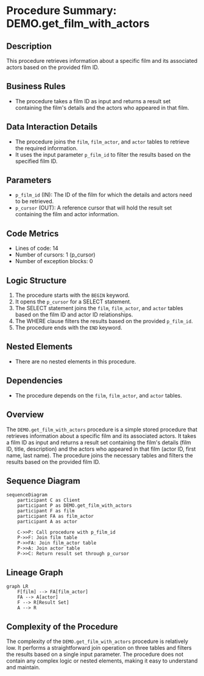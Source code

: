 # Procedure Summary: DEMO.get_film_with_actors

## Description
This procedure retrieves information about a specific film and its associated actors based on the provided film ID.

## Business Rules
- The procedure takes a film ID as input and returns a result set containing the film's details and the actors who appeared in that film.

## Data Interaction Details
- The procedure joins the `film`, `film_actor`, and `actor` tables to retrieve the required information.
- It uses the input parameter `p_film_id` to filter the results based on the specified film ID.

## Parameters
- `p_film_id` (IN): The ID of the film for which the details and actors need to be retrieved.
- `p_cursor` (OUT): A reference cursor that will hold the result set containing the film and actor information.

## Code Metrics
- Lines of code: 14
- Number of cursors: 1 (p_cursor)
- Number of exception blocks: 0

## Logic Structure
1. The procedure starts with the `BEGIN` keyword.
2. It opens the `p_cursor` for a SELECT statement.
3. The SELECT statement joins the `film`, `film_actor`, and `actor` tables based on the film ID and actor ID relationships.
4. The WHERE clause filters the results based on the provided `p_film_id`.
5. The procedure ends with the `END` keyword.

## Nested Elements
- There are no nested elements in this procedure.

## Dependencies
- The procedure depends on the `film`, `film_actor`, and `actor` tables.

## Overview
The `DEMO.get_film_with_actors` procedure is a simple stored procedure that retrieves information about a specific film and its associated actors. It takes a film ID as input and returns a result set containing the film's details (film ID, title, description) and the actors who appeared in that film (actor ID, first name, last name). The procedure joins the necessary tables and filters the results based on the provided film ID.

## Sequence Diagram
```mermaid
sequenceDiagram
    participant C as Client
    participant P as DEMO.get_film_with_actors
    participant F as film
    participant FA as film_actor
    participant A as actor

    C->>P: Call procedure with p_film_id
    P->>F: Join film table
    P->>FA: Join film_actor table
    P->>A: Join actor table
    P->>C: Return result set through p_cursor
```

## Lineage Graph
```mermaid
graph LR
    F[film] --> FA[film_actor]
    FA --> A[actor]
    F --> R[Result Set]
    A --> R
```

## Complexity of the Procedure
The complexity of the `DEMO.get_film_with_actors` procedure is relatively low. It performs a straightforward join operation on three tables and filters the results based on a single input parameter. The procedure does not contain any complex logic or nested elements, making it easy to understand and maintain.
